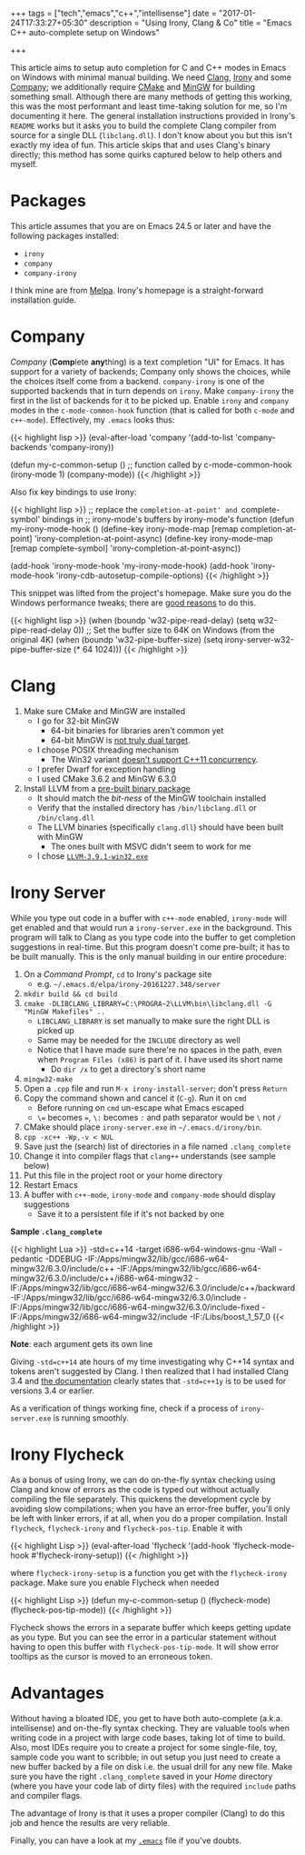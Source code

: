 +++
tags = ["tech","emacs","c++","intellisense"]
date = "2017-01-24T17:33:27+05:30"
description = "Using Irony, Clang & Co"
title = "Emacs C++ auto-complete setup on Windows"

+++

This article aims to setup auto completion for C and C++ modes in Emacs on Windows with minimal manual building.  We need [Clang][], [Irony][] and some [Company][]; we additionally require [CMake][] and [MinGW][] for building something small.  Although there are many methods of getting this working, this was the most performant and least time-taking solution for me, so I'm documenting it here.  The general installation instructions provided in Irony's `README` works but it asks you to build the complete Clang compiler from source for a single DLL (`libclang.dll`).  I don't know about you but this isn't exactly my idea of fun.  This article skips that and uses Clang's binary directly; this method has some quirks captured below to help others and myself.

[Clang]: http://clang.llvm.org/
[Irony]: https://github.com/Sarcasm/irony-mode
[Company]: https://company-mode.github.io/
[CMake]: http://www.cmake.org/
[MinGW]: http://mingw-w64.org/

# Packages

This article assumes that you are on Emacs 24.5 or later and have the following packages installed:

* `irony`
* `company`
* `company-irony`

I think mine are from [Melpa][].  Irony's homepage is a straight-forward installation guide.

[Melpa]: http://melpa.org/

# Company

*Company* (**Comp**lete **any**thing) is a text completion "UI" for Emacs.  It has support for a variety of backends; Company only shows the choices, while the choices itself come from a backend.  `company-irony` is one of the supported backends that in turn depends on `irony`.  Make `company-irony` the first in the list of backends for it to be picked up.  Enable `irony` and `company` modes in the `c-mode-common-hook` function (that is called for both `c-mode` and `c++-mode`).  Effectively, my `.emacs` looks thus:

{{< highlight lisp >}}
(eval-after-load 'company
  '(add-to-list 'company-backends 'company-irony))

(defun my-c-common-setup ()    ;; function called by c-mode-common-hook
  (irony-mode 1)
  (company-mode))
{{< /highlight >}}

Also fix key bindings to use Irony:

{{< highlight lisp >}}
;; replace the `completion-at-point' and `complete-symbol' bindings in
;; irony-mode's buffers by irony-mode's function
(defun my-irony-mode-hook ()
  (define-key irony-mode-map [remap completion-at-point]
    'irony-completion-at-point-async)
  (define-key irony-mode-map [remap complete-symbol]
    'irony-completion-at-point-async))

(add-hook 'irony-mode-hook 'my-irony-mode-hook)
(add-hook 'irony-mode-hook 'irony-cdb-autosetup-compile-options)
{{< /highlight >}}

This snippet was lifted from the project's homepage.  Make sure you do the Windows performance tweaks; there are [good reasons][irony_windows] to do this.

{{< highlight lisp >}}
(when (boundp 'w32-pipe-read-delay)
  (setq w32-pipe-read-delay 0))
;; Set the buffer size to 64K on Windows (from the original 4K)
(when (boundp 'w32-pipe-buffer-size)
  (setq irony-server-w32-pipe-buffer-size (* 64 1024)))
{{< /highlight >}}

[irony_windows]: https://github.com/Sarcasm/irony-mode/wiki/Setting-up-irony-mode-on-Windows

# Clang

1. Make sure CMake and MinGW are installed
    + I go for 32-bit MinGW
        * 64-bit binaries for libraries aren't common yet
        * 64-bit MinGW is [not truly dual target][mingw64_not_dual].
    + I choose POSIX threading mechanism
        * The Win32 variant [doesn't support C++11 concurrency][mingw_win32_threads].
    + I prefer Dwarf for exception handling
    + I used CMake 3.6.2 and MinGW 6.3.0
2. Install LLVM from a [pre-built binary package][llvm_download]
    + It should match the *bit-ness* of the MinGW toolchain installed
    + Verify that the installed directory has `/bin/libclang.dll` or `/bin/clang.dll`
    + The LLVM binaries (specifically `clang.dll`) should have been built with MinGW
        * The ones built with MSVC didn't seem to work for me
    + I chose [`LLVM-3.9.1-win32.exe`][llvm391]

[mingw64_not_dual]: http://stackoverflow.com/questions/16304804/dual-target-mingw-w64-isnt-really-dual-target
[mingw_win32_threads]: http://stackoverflow.com/q/13741711/183120
[llvm_download]: http://releases.llvm.org/download.html
[llvm391]: http://releases.llvm.org/3.9.1/LLVM-3.9.1-win32.exe

# Irony Server

While you type out code in a buffer with `c++-mode` enabled, `irony-mode` will get enabled and that would run a `irony-server.exe` in the background.  This program will talk to Clang as you type code into the buffer to get completion suggestions in real-time.  But this program doesn't come pre-built; it has to be built manually.  This is the only manual building in our entire procedure:

1. On a _Command Prompt_, `cd` to Irony's package site
    + e.g. `~/.emacs.d/elpa/irony-20161227.348/server`
2. `mkdir build && cd build`
4. `cmake -DLIBCLANG_LIBRARY=C:\PROGRA~2\LLVM\bin\libclang.dll -G "MinGW Makefiles" ..`
    + `LIBCLANG_LIBRARY` is set manually to make sure the right DLL is picked up
    + Same may be needed for the `INCLUDE` directory as well
    + Notice that I have made sure there're no spaces in the path, even when `Program Files (x86)` is part of it.  I have used its short name
        * Do `dir /x` to get a directory's short name
5. `mingw32-make`
6. Open a `.cpp` file and run `M-x irony-install-server`; don't press `Return`
7. Copy the command shown and cancel it (`C-g`).  Run it on `cmd`
    + Before running on `cmd` un-escape what Emacs escaped
    + `\=` becomes `=`, `\:` becomes `:` and path separator would be `\` not `/`
8. CMake should place `irony-server.exe` in `~/.emacs.d/irony/bin`.
9. `cpp -xc++ -Wp,-v < NUL`
10. Save just the (search) list of directories in a file named `.clang_complete`
11. Change it into compiler flags that `clang++` understands (see sample below)
12. Put this file in the project root or your home directory
13. Restart Emacs
14. A buffer with `c++-mode`, `irony-mode` and `company-mode` should display suggestions
    + Save it to a persistent file if it's not backed by one

**Sample `.clang_complete`**

{{< highlight Lua >}}
-std=c++14
-target
i686-w64-windows-gnu
-Wall
-pedantic
-DDEBUG
-IF:/Apps/mingw32/lib/gcc/i686-w64-mingw32/6.3.0/include/c++
-IF:/Apps/mingw32/lib/gcc/i686-w64-mingw32/6.3.0/include/c++/i686-w64-mingw32
-IF:/Apps/mingw32/lib/gcc/i686-w64-mingw32/6.3.0/include/c++/backward
-IF:/Apps/mingw32/lib/gcc/i686-w64-mingw32/6.3.0/include
-IF:/Apps/mingw32/lib/gcc/i686-w64-mingw32/6.3.0/include-fixed
-IF:/Apps/mingw32/i686-w64-mingw32/include
-IF:/Libs/boost_1_57_0
{{< /highlight >}}

**Note**: each argument gets its own line

Giving `-std=c++14` ate hours of my time investigating why C++14 syntax and tokens aren't suggested by Clang.  I then realized that I had installed Clang 3.4 and [the documentation][clang_doc] clearly states that `-std=c++1y` is to be used for versions 3.4 or earlier.

As a verification of things working fine, check if a process of `irony-server.exe` is running smoothly.

[clang_doc]: http://clang.llvm.org/cxx_status.html#cxx14

# Irony Flycheck

As a bonus of using Irony, we can do on-the-fly syntax checking using Clang and know of errors as the code is typed out without actually compiling the file separately.  This quickens the development cycle by avoiding slow compilations; when you have an error-free buffer, you'll only be left with linker errors, if at all, when you do a proper compilation.  Install `flycheck`, `flycheck-irony` and `flycheck-pos-tip`.  Enable it with

{{< highlight Lisp >}}
(eval-after-load 'flycheck
  '(add-hook 'flycheck-mode-hook #'flycheck-irony-setup))
{{< /highlight >}}

where `flycheck-irony-setup` is a function you get with the `flycheck-irony` package.  Make sure you enable Flycheck when needed

{{< highlight Lisp >}}
(defun my-c-common-setup ()
  (flycheck-mode)
  (flycheck-pos-tip-mode))
{{< /highlight >}}

Flycheck shows the errors in a separate buffer which keeps getting update as you type.  But you can see the error in a particular statement without having to open this buffer with `flycheck-pos-tip-mode`.  It will show error tooltips as the cursor is moved to an erroneous token.

# Advantages

Without having a bloated IDE, you get to have both auto-complete (a.k.a. intellisense) and on-the-fly syntax checking.  They are valuable tools when writing code in a project with large code bases, taking lot of time to build.  Also, most IDEs require you to create a project for some single-file, toy, sample code you want to scribble; in out setup you just need to create a new buffer backed by a file on disk i.e. the usual drill for any new file.  Make sure you have the right `.clang_complete` saved in your _Home_ directory (where you have your code lab of dirty files) with the required `include` paths and compiler flags.

The advantage of Irony is that it uses a proper compiler (Clang) to do this job and hence the results are very reliable.

Finally, you can have a look at my [`.emacs`][config_file] file if you've doubts.

[config_file]: https://bitbucket.org/rmsundaram/tryouts/src/master/Misc/config/.emacs

